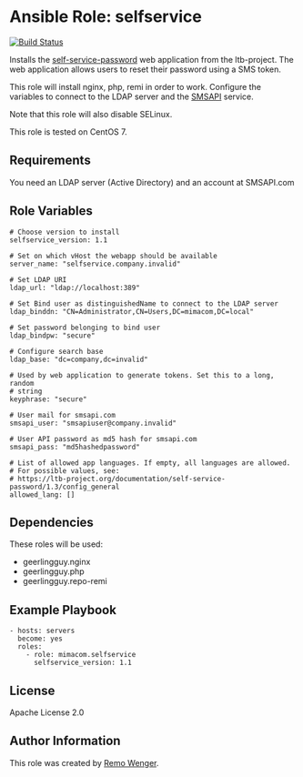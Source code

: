 # Ansible Role: selfservice

[![Build Status](https://img.shields.io/travis/mimacom/ansible-role-selfservice.svg)](https://travis-ci.org/mimacom/ansible-role-selfservice)

Installs the [self-service-password](https://ltb-project.org/documentation/self-service-password)
web application from the ltb-project. The web application allows users to reset
their password using a SMS token.

This role will install nginx, php, remi in order to work. Configure the
variables to connect to the LDAP server and the [SMSAPI](smsapi.com) service.

Note that this role will also disable SELinux.

This role is tested on CentOS 7.

## Requirements

You need an LDAP server (Active Directory) and an account at SMSAPI.com

## Role Variables

    # Choose version to install
    selfservice_version: 1.1

    # Set on which vHost the webapp should be available
    server_name: "selfservice.company.invalid"

    # Set LDAP URI
    ldap_url: "ldap://localhost:389"

    # Set Bind user as distinguishedName to connect to the LDAP server
    ldap_binddn: "CN=Administrator,CN=Users,DC=mimacom,DC=local"

    # Set password belonging to bind user
    ldap_bindpw: "secure"

    # Configure search base
    ldap_base: "dc=company,dc=invalid"

    # Used by web application to generate tokens. Set this to a long, random
    # string
    keyphrase: "secure"

    # User mail for smsapi.com
    smsapi_user: "smsapiuser@company.invalid"

    # User API password as md5 hash for smsapi.com
    smsapi_pass: "md5hashedpassword"

    # List of allowed app languages. If empty, all languages are allowed.
    # For possible values, see:
    # https://ltb-project.org/documentation/self-service-password/1.3/config_general
    allowed_lang: []


## Dependencies

These roles will be used:
 * geerlingguy.nginx
 * geerlingguy.php
 * geerlingguy.repo-remi

## Example Playbook

    - hosts: servers
      become: yes
      roles:
        - role: mimacom.selfservice
          selfservice_version: 1.1

## License

Apache License 2.0

## Author Information

This role was created by [Remo Wenger](http://www.remowenger.ch).
